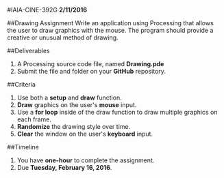 #IAIA-CINE-392G
**2/11/2016**

##Drawing Assignment
Write an application using Processing that allows the user to draw graphics with the mouse. 
The program should provide a creative or unusual method of drawing.

##Deliverables
1. A Processing source code file, named **Drawing.pde**
2. Submit the file and folder on your **GitHub** repository. 

##Criteria
1. Use both a **setup** and **draw** function.
2. **Draw** graphics on the user's **mouse** input.
3. Use a **for loop** inside of the draw function to draw multiple graphics on each frame.
4. **Randomize** the drawing style over time.
5. **Clear** the window on the user's **keyboard** input.

##Timeline
1. You have **one-hour** to complete the assignment.
2. Due **Tuesday, February 16, 2016**.